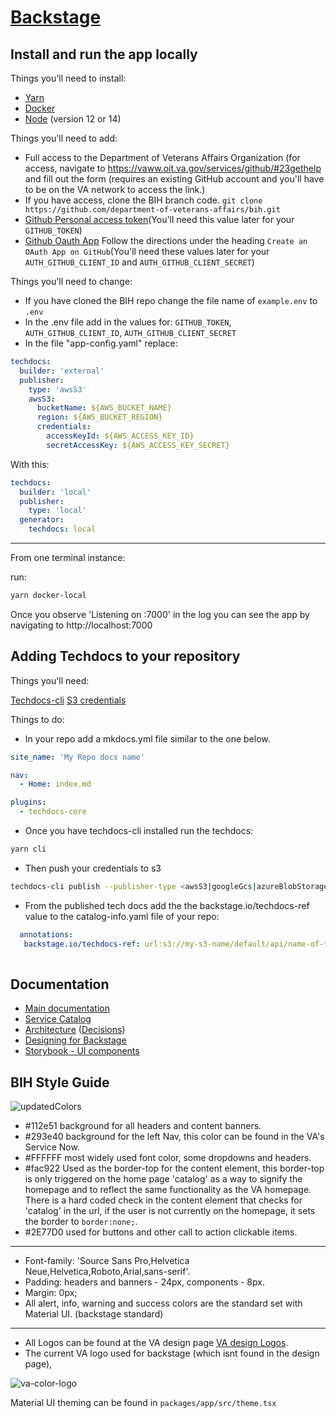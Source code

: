 # [Backstage](https://backstage.io)

## Install and run the app locally

Things you'll need to install:

- [Yarn](https://classic.yarnpkg.com/lang/en/docs/install/#mac-stable)
- [Docker](https://www.docker.com/get-started)
- [Node](https://nodejs.org/en/download/) (version 12 or 14)

Things you'll need to add:

- Full access to the Department of Veterans Affairs Organization (for access, navigate to https://vaww.oit.va.gov/services/github/#23gethelp and fill out the form (requires an existing GitHub account and you'll have to be on the VA network to access the link.)
- If you have access, clone the BIH branch code. ```git clone https://github.com/department-of-veterans-affairs/bih.git```
- [Github Personal access token](https://docs.github.com/en/authentication/keeping-your-account-and-data-secure/creating-a-personal-access-token)(You'll need this value later for your `GITHUB_TOKEN`) 
- [Github Oauth App](https://backstage.io/docs/auth/github/provider) Follow the directions under the heading `Create an OAuth App on GitHub`(You'll need these values later for your   `AUTH_GITHUB_CLIENT_ID` and `AUTH_GITHUB_CLIENT_SECRET`)

Things you'll need to change:

- If you have cloned the BIH repo change the file name of `example.env` to `.env`
- In the .env file add in the values for:
  `GITHUB_TOKEN`,
  `AUTH_GITHUB_CLIENT_ID`,
  `AUTH_GITHUB_CLIENT_SECRET`
- In the file "app-config.yaml" replace: 
```yml
techdocs:
  builder: 'external'
  publisher:
    type: 'awsS3'
    awsS3:
      bucketName: ${AWS_BUCKET_NAME}
      region: ${AWS_BUCKET_REGION}
      credentials:
        accessKeyId: ${AWS_ACCESS_KEY_ID}
        secretAccessKey: ${AWS_ACCESS_KEY_SECRET}
```
With this: 
```yml
techdocs:
  builder: 'local'
  publisher:
    type: 'local'
  generator:
    techdocs: local
```
---

From one terminal instance:

run:

```sh
yarn docker-local
```

Once you observe 'Listening on :7000' in the log you can see the app by navigating to http://localhost:7000

## Adding Techdocs to your repository

Things you'll need:
  
  [Techdocs-cli](https://github.com/backstage/techdocs-cli)
  [S3 credentials](https://docs.aws.amazon.com/AmazonS3/latest/userguide/AuthUsingAcctOrUserCredentials.html)
  
Things to do:
  - In your repo add a mkdocs.yml file similar to the one below.

```yml
site_name: 'My Repo docs name'

nav:
  - Home: index.md

plugins:
  - techdocs-core
```
  
  - Once you have techdocs-cli installed
  run the techdocs:

```sh
yarn cli
```
  - Then push your credentials to s3
```sh
techdocs-cli publish --publisher-type <awsS3|googleGcs|azureBlobStorage> --storage-name <bucket/container name> --entity <namespace/kind/name>
```
  - From the published tech docs add the the backstage.io/techdocs-ref value to the catalog-info.yaml file of your repo: 

 ```yml
   annotations:
    backstage.io/techdocs-ref: url:s3://my-s3-name/default/api/name-of-techdoc/
    
 ```



## Documentation

- [Main documentation](https://backstage.io/docs)
- [Service Catalog](https://backstage.io/docs/features/software-catalog/software-catalog-overview)
- [Architecture](https://backstage.io/docs/overview/architecture-overview) ([Decisions](https://backstage.io/docs/architecture-decisions/adrs-overview))
- [Designing for Backstage](https://backstage.io/docs/dls/design)
- [Storybook - UI components](https://backstage.io/storybook)

## BIH Style Guide

![updatedColors](https://user-images.githubusercontent.com/12993587/125858910-7961a44a-3ce8-4854-a1a3-fbc4809bb396.png)

- #112e51 background for all headers and content banners.
- #293e40 background for the left Nav, this color can be found in the VA's Service Now.
- #FFFFFF most widely used font color, some dropdowns and headers.
- #fac922 Used as the border-top for the content element, this border-top is only triggered on the home page 'catalog' as a way to signify the homepage and to reflect the same functionality as the VA homepage. There is a hard coded check in the content element that checks for 'catalog' in the url, if the user is not currently on the homepage, it sets the border to `border:none;`.
- #2E77D0 used for buttons and other call to action clickable items.

---

- Font-family: 'Source Sans Pro,Helvetica Neue,Helvetica,Roboto,Arial,sans-serif'.
- Padding: headers and banners - 24px, components - 8px.
- Margin: 0px;
- All alert, info, warning and success colors are the standard set with Material UI. (backstage standard)

---

- All Logos can be found at the VA design page [VA design Logos](https://design.va.gov/design/logos).
- The current VA logo used for backstage (which isnt found in the design page),

![va-color-logo](https://user-images.githubusercontent.com/12993587/125843344-a41587e3-2d0d-49bc-ab51-a0cffbe8ed0b.png)

Material UI theming can be found in `packages/app/src/theme.tsx`

